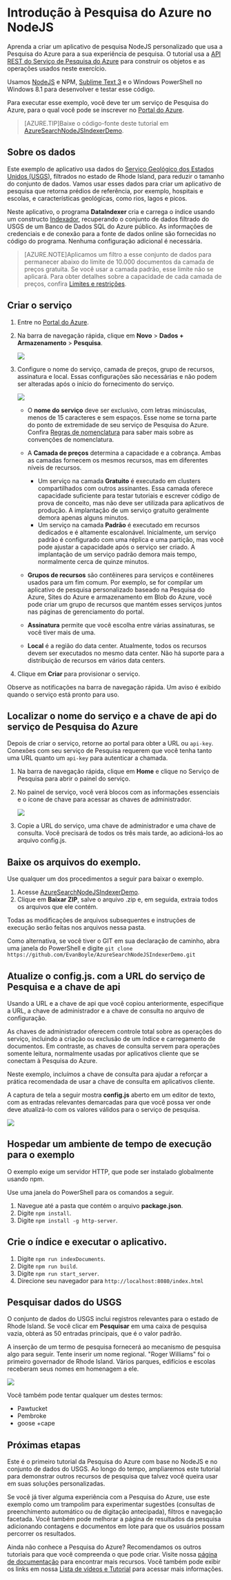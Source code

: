 <properties
	pageTitle="Introdução à Pesquisa do Azure no NodeJS | Microsoft Azure"
	description="Percorra a criação de um aplicativo de Pesquisa do Azure personalizado usando NodeJS como sua linguagem de programação."
	services="search"
	documentationCenter=""
	authors="HeidiSteen"
	manager="mblythe"
	editor="v-lincan"/>

<tags
	ms.service="search"
	ms.devlang="na"
	ms.workload="search"
	ms.topic="hero-article"
	ms.tgt_pltfrm="na"
	ms.date="09/08/2015"
	ms.author="heidist"/>

# Introdução à Pesquisa do Azure no NodeJS

Aprenda a criar um aplicativo de pesquisa NodeJS personalizado que usa a Pesquisa do Azure para a sua experiência de pesquisa. O tutorial usa a [API REST do Serviço de Pesquisa do Azure](https://msdn.microsoft.com/library/dn798935.aspx) para construir os objetos e as operações usados neste exercício.

Usamos [NodeJS](https://nodejs.org) e NPM, [Sublime Text 3](http://www.sublimetext.com/3) e o Windows PowerShell no Windows 8.1 para desenvolver e testar esse código.

Para executar esse exemplo, você deve ter um serviço de Pesquisa do Azure, para o qual você pode se inscrever no [Portal do Azure](https://portal.azure.com).

> [AZURE.TIP]Baixe o código-fonte deste tutorial em [AzureSearchNodeJSIndexerDemo](http://go.microsoft.com/fwlink/p/?LinkId=530198).

## Sobre os dados

Este exemplo de aplicativo usa dados do [Serviço Geológico dos Estados Unidos (USGS)](http://geonames.usgs.gov/domestic/download_data.htm), filtrados no estado de Rhode Island, para reduzir o tamanho do conjunto de dados. Vamos usar esses dados para criar um aplicativo de pesquisa que retorna prédios de referência, por exemplo, hospitais e escolas, e características geológicas, como rios, lagos e picos.

Neste aplicativo, o programa **DataIndexer** cria e carrega o índice usando um constructo [Indexador](https://msdn.microsoft.com/library/azure/dn798918.aspx), recuperando o conjunto de dados filtrado do USGS de um Banco de Dados SQL do Azure público. As informações de credenciais e de conexão para a fonte de dados online são fornecidas no código do programa. Nenhuma configuração adicional é necessária.

> [AZURE.NOTE]Aplicamos um filtro a esse conjunto de dados para permanecer abaixo do limite de 10.000 documentos da camada de preços gratuita. Se você usar a camada padrão, esse limite não se aplicará. Para obter detalhes sobre a capacidade de cada camada de preços, confira [Limites e restrições](search-limits-quotas-capacity.md).

## Criar o serviço

1. Entre no [Portal do Azure](https://portal.azure.com).

2. Na barra de navegação rápida, clique em **Novo** > **Dados + Armazenamento** > **Pesquisa**.

     ![][1]

3. Configure o nome do serviço, camada de preços, grupo de recursos, assinatura e local. Essas configurações são necessárias e não podem ser alteradas após o início do fornecimento do serviço.

     ![][2]

	- O **nome do serviço** deve ser exclusivo, com letras minúsculas, menos de 15 caracteres e sem espaços. Esse nome se torna parte do ponto de extremidade de seu serviço de Pesquisa do Azure. Confira [Regras de nomenclatura](https://msdn.microsoft.com/library/azure/dn857353.aspx) para saber mais sobre as convenções de nomenclatura.

	- A **Camada de preços** determina a capacidade e a cobrança. Ambas as camadas fornecem os mesmos recursos, mas em diferentes níveis de recursos.

		- Um serviço na camada **Gratuito** é executado em clusters compartilhados com outros assinantes. Essa camada oferece capacidade suficiente para testar tutoriais e escrever código de prova de conceito, mas não deve ser utilizada para aplicativos de produção. A implantação de um serviço gratuito geralmente demora apenas alguns minutos.
		- Um serviço na camada **Padrão** é executado em recursos dedicados e é altamente escalonável. Inicialmente, um serviço padrão é configurado com uma réplica e uma partição, mas você pode ajustar a capacidade após o serviço ser criado. A implantação de um serviço padrão demora mais tempo, normalmente cerca de quinze minutos.

	- **Grupos de recursos** são contêineres para serviços e contêineres usados para um fim comum. Por exemplo, se for compilar um aplicativo de pesquisa personalizado baseado na Pesquisa do Azure, Sites do Azure e armazenamento em Blob do Azure, você pode criar um grupo de recursos que mantém esses serviços juntos nas páginas de gerenciamento do portal.

	- **Assinatura** permite que você escolha entre várias assinaturas, se você tiver mais de uma.

	- **Local** é a região do data center. Atualmente, todos os recursos devem ser executados no mesmo data center. Não há suporte para a distribuição de recursos em vários data centers.

4. Clique em **Criar** para provisionar o serviço.

Observe as notificações na barra de navegação rápida. Um aviso é exibido quando o serviço está pronto para uso.

<a id="sub-2"></a>
## Localizar o nome do serviço e a chave de api do serviço de Pesquisa do Azure

Depois de criar o serviço, retorne ao portal para obter a URL ou `api-key`. Conexões com seu serviço de Pesquisa requerem que você tenha tanto uma URL quanto um `api-key` para autenticar a chamada.

1. Na barra de navegação rápida, clique em **Home** e clique no Serviço de Pesquisa para abrir o painel do serviço.

2. No painel de serviço, você verá blocos com as informações essenciais e o ícone de chave para acessar as chaves de administrador.

  	![][3]

3. Copie a URL do serviço, uma chave de administrador e uma chave de consulta. Você precisará de todos os três mais tarde, ao adicioná-los ao arquivo config.js.

## Baixe os arquivos do exemplo.

Use qualquer um dos procedimentos a seguir para baixar o exemplo.

1. Acesse [AzureSearchNodeJSIndexerDemo](http://go.microsoft.com/fwlink/p/?LinkId=530198).
2. Clique em **Baixar ZIP**, salve o arquivo .zip e, em seguida, extraia todos os arquivos que ele contém.

Todas as modificações de arquivos subsequentes e instruções de execução serão feitas nos arquivos nessa pasta.

Como alternativa, se você tiver o GIT em sua declaração de caminho, abra uma janela do PowerShell e digite `git clone https://github.com/EvanBoyle/AzureSearchNodeJSIndexerDemo.git`

## Atualize o config.js. com a URL do serviço de Pesquisa e a chave de api

Usando a URL e a chave de api que você copiou anteriormente, especifique a URL, a chave de administrador e a chave de consulta no arquivo de configuração.

As chaves de administrador oferecem controle total sobre as operações do serviço, incluindo a criação ou exclusão de um índice e carregamento de documentos. Em contraste, as chaves de consulta servem para operações somente leitura, normalmente usadas por aplicativos cliente que se conectam à Pesquisa do Azure.

Neste exemplo, incluímos a chave de consulta para ajudar a reforçar a prática recomendada de usar a chave de consulta em aplicativos cliente.

A captura de tela a seguir mostra **config.js** aberto em um editor de texto, com as entradas relevantes demarcadas para que você possa ver onde deve atualizá-lo com os valores válidos para o serviço de pesquisa.

![][5]


## Hospedar um ambiente de tempo de execução para o exemplo

O exemplo exige um servidor HTTP, que pode ser instalado globalmente usando npm.

Use uma janela do PowerShell para os comandos a seguir.

1. Navegue até a pasta que contém o arquivo **package.json**.
2. Digite `npm install`.
2. Digite `npm install -g http-server`.

## Crie o índice e executar o aplicativo.

1. Digite `npm run indexDocuments`.
2. Digite `npm run build`.
3. Digite `npm run start_server`.
4. Direcione seu navegador para `http://localhost:8080/index.html`

## Pesquisar dados do USGS

O conjunto de dados do USGS inclui registros relevantes para o estado de Rhode Island. Se você clicar em **Pesquisar** em uma caixa de pesquisa vazia, obterá as 50 entradas principais, que é o valor padrão.

A inserção de um termo de pesquisa fornecerá ao mecanismo de pesquisa algo para seguir. Tente inserir um nome regional. "Roger Williams" foi o primeiro governador de Rhode Island. Vários parques, edifícios e escolas receberam seus nomes em homenagem a ele.

![][9]

Você também pode tentar qualquer um destes termos:

- Pawtucket
- Pembroke
- goose +cape


## Próximas etapas

Este é o primeiro tutorial da Pesquisa do Azure com base no NodeJS e no conjunto de dados do USGS. Ao longo do tempo, ampliaremos este tutorial para demonstrar outros recursos de pesquisa que talvez você queira usar em suas soluções personalizadas.

Se você já tiver alguma experiência com a Pesquisa do Azure, use este exemplo como um trampolim para experimentar sugestões (consultas de preenchimento automático ou de digitação antecipada), filtros e navegação facetada. Você também pode melhorar a página de resultados da pesquisa adicionando contagens e documentos em lote para que os usuários possam percorrer os resultados.

Ainda não conhece a Pesquisa do Azure? Recomendamos os outros tutoriais para que você compreenda o que pode criar. Visite nossa [página de documentação](http://azure.microsoft.com/documentation/services/search/) para encontrar mais recursos. Você também pode exibir os links em nossa [Lista de vídeos e Tutorial](search-video-demo-tutorial-list.md) para acessar mais informações.

<!--Image references-->
[1]: ./media/search-get-started-nodejs/create-search-portal-1.PNG
[2]: ./media/search-get-started-nodejs/create-search-portal-2.PNG
[3]: ./media/search-get-started-nodejs/create-search-portal-3.PNG
[5]: ./media/search-get-started-nodejs/AzSearch-NodeJS-configjs.png
[9]: ./media/search-get-started-nodejs/rogerwilliamsschool.png

<!---HONumber=Oct15_HO3-->